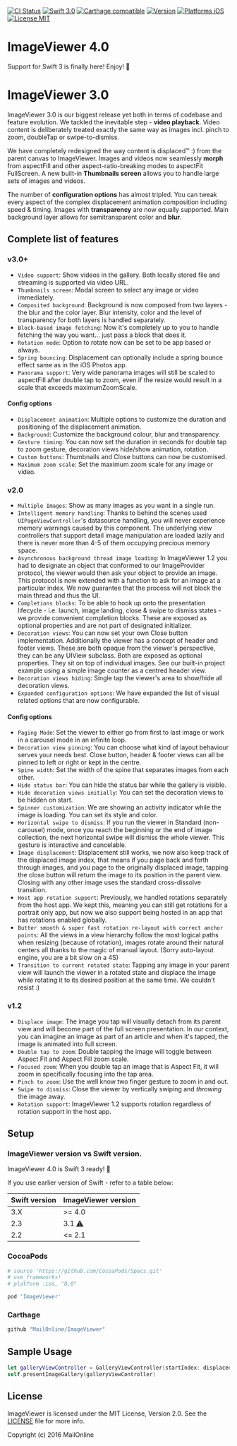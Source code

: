 
[![CI Status](http://img.shields.io/travis/MailOnline/ImageViewer.svg?style=flat)](https://travis-ci.org/MailOnline/ImageViewer)
[![Swift 3.0](https://img.shields.io/badge/Swift-3.0-orange.svg?style=flat)](https://developer.apple.com/swift/)
[![Carthage compatible](https://img.shields.io/badge/Carthage-compatible-4BC51D.svg?style=flat)](https://github.com/Carthage/Carthage)
[![Version](https://img.shields.io/cocoapods/v/ImageViewer.svg?style=flat)](http://cocoadocs.org/docsets/ImageViewer)
[![Platforms iOS](https://img.shields.io/badge/Platforms-iOS-lightgray.svg?style=flat)](https://developer.apple.com/swift/)
[![License MIT](https://img.shields.io/badge/License-MIT-lightgrey.svg?style=flat)](https://opensource.org/licenses/MIT)

# ImageViewer 4.0

Support for Swift 3 is finally here! Enjoy! 🎉

# ImageViewer 3.0

ImageViewer 3.0 is our biggest release yet both in terms of codebase and feature evolution. We tackled the inevitable step - **video playback**. Video content is deliberately treated exactly the same way as images incl. pinch to zoom, doubleTap or swipe-to-dismiss.

We have completely redesigned the way content is displaced™ :) from the parent canvas to ImageViewer. Images and videos now seamlessly **morph** from aspectFill and other aspect-ratio-breaking modes to aspectFit FullScreen. A new built-in **Thumbnails screen** allows you to handle large sets of images and videos.

The number of **configuration options** has almost tripled. You can tweak every aspect of the complex displacement animation composition including speed & timing. Images with **transparency** are now equally supported. Main background layer allows for semitransparent color and **blur**.

## Complete list of features

### v3.0+

* `Video support`: Show videos in the gallery. Both locally stored file and streaming is supported via video URL.
* `Thumbnails screen`: Modal screen to select any image or video immediately.
* `Composited background`: Background is now composed from two layers - the blur and the color layer. Blur intensity, color and the level of transparency for both layers is handled separately.
* `Block-based image fetching`: Now it's completely up to you to handle fetching the way you want... just pass a block that does it.
* `Rotation mode`: Option to rotate now can be set to be app based or always.
* `Spring bouncing`: Displacement can optionally include a spring bounce effect same as in the iOS Photos app.
* `Panorama support`: Very wide panorama images will still be scaled to aspectFill after double tap to zoom, even if the resize would result in a scale that exceeds maximumZoomScale.

#### Config options
* `Displacement animation`: Multiple options to customize the duration and positioning of the displacement animation.
* `Background`: Customize the background colour, blur and transparency.
* `Gesture timing`: You can now set the duration in seconds for double tap to zoom gesture, decoration views hide/show animation, rotation.
* `Custom buttons`: Thumbnails and Close buttons can now be customised.
* `Maximum zoom scale`: Set the maximum zoom scale for any image or video.


### v2.0

* `Multiple Images`: Show as many images as you want in a single run.
* `Intelligent memory handling`: Thanks to behind the scenes used `UIPageViewController`'s datasource handling, you will never experience memory warnings caused by this component. The underlying view controllers that support detail image manipulation are loaded lazily and there is never more than 4-5 of them occupying precious memory space.
* `Asynchronous background thread image loading`: In ImageViewer 1.2 you had to designate an object that conformed to our ImageProvider protocol, the viewer would then ask your object to provide an image. This protocol is now extended with a function to ask for an image at a particular index. We now guarantee that the process will not block the main thread and thus the UI.
* `Completions blocks`: To be able to hook up onto the presentation lifecycle - i.e. launch, image landing, close & swipe to dismiss states - we provide convenient completion blocks. These are exposed as optional properties and are not part of designated initializer.
* `Decoration views`: You can now set your own Close button implementation. Additionally the viewer has a concept of header and footer views. These are both opaque from the viewer's perspective, they can be any UIView subclass. Both are exposed as optional properties. They sit on top of individual images. See our built-in project example using a simple image counter as a centred header view.
* `Decoration views hiding`: Single tap the viewer's area to show/hide all decoration views.
* `Expanded configuration options`: We have expanded the list of visual related options that are now configurable.

#### Config options
* `Paging Mode`: Set the viewer to either go from first to last image or work in a carousel mode in an infinite loop.
* `Decoration view pinning`: You can choose what kind of layout behaviour serves your needs best. Close button, header & footer views can all be pinned to left or right or kept in the centre.
* `Spine width`: Set the width of the spine that separates images from each other.
* `Hide status bar`: You can hide the status bar while the gallery is visible.
* `Hide decoration views initially`: You can set the decoration views to be hidden on start.
* `Spinner customization`: We are showing an activity indicator while the image is loading. You can set its style and color.
* `Horizontal swipe to dismiss`: If you run the viewer in Standard (non-carousel) mode, once you reach the beginning or the end of image collection, the next horizontal swipe will dismiss the whole viewer. This gesture is interactive and cancelable.
* `Image displacement`: Displacement still works, we now also keep track of the displaced image index, that means if you page back and forth through images, and you page to the originally displaced image, tapping the close button will return the image to its position in the parent view. Closing with any other image uses the standard cross-dissolve transition.
* `Host app rotation support`: Previously, we handled rotations separately from the host app. We kept this, meaning you can still get rotations for a portrait only app, but now we also support being hosted in an app that has rotations enabled globally.
* `Butter smooth & super fast rotation re-layout with correct anchor points`: All the views in a view hierarchy follow the most logical paths when resizing (because of rotation), images rotate around their natural centers all thanks to the magic of manual layout. (Sorry auto-layout engine, you are a bit slow on a 4S)
* `Transition to current rotated state`: Tapping any image in your parent view will launch the viewer in a rotated state and displace the image while rotating it to its desired position at the same time. We couldn't resist :)

### v1.2

* `Displace image`: The image you tap will visually detach from its parent view and will become part of the full screen presentation. In our context, you can imagine an image as part of an article and when it's tapped, the image is animated into full screen.
* `Double tap to zoom`: Double tapping the image will toggle between Aspect Fit and Aspect Fill zoom scale.
* `Focused zoom`: When you double tap an image that is Aspect Fit, it will zoom in specifically focusing into the tap area.
* `Pinch to zoom`: Use the well know two finger gesture to zoom in and out.
* `Swipe to dismiss`: Close the viewer by vertically swiping and *throwing* the image away.
* `Rotation support`: ImageViewer 1.2 supports rotation regardless of rotation support in the host app.

## Setup

### ImageViewer version vs Swift version.

ImageViewer 4.0 is Swift 3 ready! 🎉

If you use earlier version of Swift - refer to a table below:

| Swift version | ImageViewer version               |
| ------------- | --------------------------------- |
| 3.X           | >= 4.0                            |
| 2.3           | 3.1 [⚠️](CHANGELOG.md#version-31) |
| 2.2           | <= 2.1                            |

### CocoaPods

```ruby
# source 'https://github.com/CocoaPods/Specs.git'
# use_frameworks!
# platform :ios, "8.0"

pod 'ImageViewer'
```

### Carthage

```ruby
github "MailOnline/ImageViewer"
```

## Sample Usage

```swift
let galleryViewController = GalleryViewController(startIndex: displacedViewIndex, itemsDatasource: self, displacedViewsDatasource: self, configuration: galleryConfiguration)
self.presentImageGallery(galleryViewController)
```

## License

ImageViewer is licensed under the MIT License, Version 2.0. See the [LICENSE](LICENSE) file for more info.

Copyright (c) 2016 MailOnline
